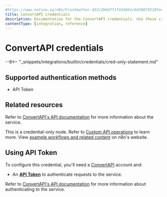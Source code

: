 ```yaml
---
#https://www.notion.so/n8n/Frontmatter-432c2b8dff1f43d4b1c8d20075510fe4
title: ConvertAPI credentials
description: Documentation for the ConvertAPI credentials. Use these credentials to authenticate ConvertAPI in n8n, a workflow automation platform.
contentType: [integration, reference]
---
```


# ConvertAPI credentials

--8<-- "_snippets/integrations/builtin/credentials/cred-only-statement.md"

## Supported authentication methods

* API Token

## Related resources

Refer to [ConvertAPI's API documentation](https://docs.convertapi.com/docs/getting-started) for more information about the service.

This is a credential-only node. Refer to [Custom API operations](/integrations/custom-operations.md) to learn more. View [example workflows and related content](https://n8n.io/integrations/convertapi/) on n8n's website.

## Using API Token

To configure this credential, you'll need a [ConvertAPI](https://www.convertapi.com/a/signin) account and:

- An [**API Token**](https://docs.convertapi.com/docs/api-tokens) to authenticate requests to the service.

Refer to [ConvertAPI's API documentation](https://docs.convertapi.com/docs/authentication) for more information about authenticating to the service.
